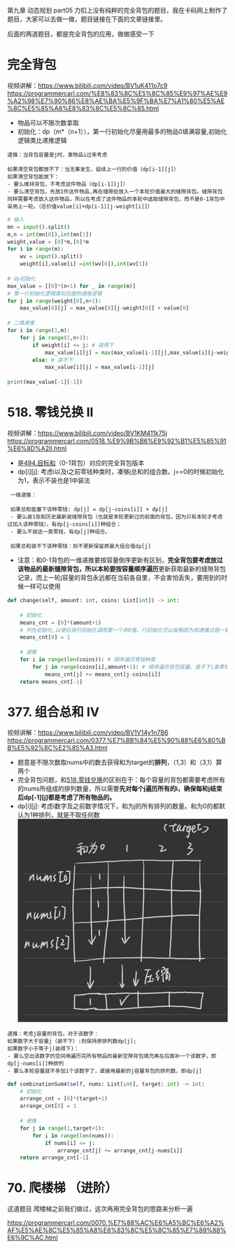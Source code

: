 第九章 动态规划 part05
力扣上没有纯粹的完全背包的题目，我在卡码网上制作了题目，大家可以去做一做，题目链接在下面的文章链接里。

后面的两道题目，都是完全背包的应用，做做感受一下 

# 完全背包 
视频讲解：https://www.bilibili.com/video/BV1uK411o7c9
https://programmercarl.com/%E8%83%8C%E5%8C%85%E9%97%AE%E9%A2%98%E7%90%86%E8%AE%BA%E5%9F%BA%E7%A1%80%E5%AE%8C%E5%85%A8%E8%83%8C%E5%8C%85.html  
- 物品可以不限次数拿取
- 初始化：dp（m*（n+1）），第一行初始化尽量用最多的物品0填满容量,初始化逻辑类比递推逻辑

```
递推：当背包容量是j时，拿物品i过来考虑

如果清空背包都放不下：当无事发生，延续上一行的价值（dp[i-1][j]）
如果清空背包能放下：
- 要么维持背包，不考虑这件物品（dp[i-1][j]）
- 要么清空背包，先放1件这件物品,再在缝隙处放入一个本轮价值最大的缝隙背包。缝隙背包同样需要考虑放入这件物品，所以在考虑了这件物品的本轮中选取缝隙背包，而不是0-1背包中采用上一轮。（总价值value[i]+dp[i-1][j-weight[i]]）
```

```py
# 输入
mn = input().split()
m,n = int(mn[0]),int(mn[1])
weight,value = [0]*m,[0]*m
for i in range(m):
    wv = input().split()
    weight[i],value[i] =int(wv[0]),int(wv[1])

# dp初始化
max_value = [[0]*(n+1) for _ in range(m)]
# 第一行初始化逻辑类似后面的递推逻辑
for j in range(weight[0],n+1):
    max_value[0][j] = max_value[0][j-weight[0]] + value[0]

# 二维递推
for i in range(1,m):
    for j in range(1,n+1):
        if weight[i] <= j: # 装得下
            max_value[i][j] = max(max_value[i-1][j],max_value[i][j-weight[i]]+value[i])
        else: # 装不下
            max_value[i][j] = max_value[i-1][j]

print(max_value[-1][-1])
```

# 518. 零钱兑换 II  
视频讲解：https://www.bilibili.com/video/BV1KM411k75j
https://programmercarl.com/0518.%E9%9B%B6%E9%92%B1%E5%85%91%E6%8D%A2II.html  
- 是[494.目标和](./0731回溯.md)（0-1背包）对应的完全背包版本
- dp[i][j]: 考虑i以及i之前零钱种类时，凑够j总和的组合数。j==0的时候初始化为1，表示不装也是1中装法
```
 一维递推：

 如果总和能塞下该种零钱: dp[j] = dp[j-coins[i]] + dp[j]
 - 要么装1张和历史最新装缝隙背包（也就是本轮更新过的前面的背包，因为只有本轮才考虑过加入该种零钱），有dp[j-coins[i]]种组合；
 - 要么不装这一类零钱，有dp[j]种组合。

 如果总和装不下该种零钱：则不更新保留原最大组合值dp[j]
```
- 注意：和0-1背包的一维递推要按容量倒序更新有区别，**完全背包要考虑放过该物品的最新缝隙背包，所以本轮要按容量顺序遍历**更新获取最新的缝隙背包记录，而上一轮j容量的背包永远都在当前各自里，不会害怕丢失，要用到的时候一样可以使用

```py
def change(self, amount: int, coins: List[int]) -> int:

    # 初始化
    means_cnt = [0]*(amount+1)
    # 列先初始化,以便后续行初始化调用第一个非0值。行初始化可以省略因为和递推过程一致
    means_cnt[0] = 1
    
    # 递推
    for i in range(len(coins)): # 顺序遍历零钱种类
        for j in range(coins[i],amount+1): # 顺序遍历背包容量。装不下i类零钱的保留原装不需要经过遍历
            means_cnt[j] += means_cnt[j-coins[i]]
    return means_cnt[-1]
```
# 377. 组合总和 Ⅳ  
视频讲解：https://www.bilibili.com/video/BV1V14y1n7B6
https://programmercarl.com/0377.%E7%BB%84%E5%90%88%E6%80%BB%E5%92%8C%E2%85%A3.html

- 题意是不限次数取nums中的数去获得和为target的**排列**，（1,3）和（3,1）算两个
- 完全背包问题，和[518.零钱兑换](#518-零钱兑换-ii)的区别在于：每个容量的背包都需要考虑所有的nums所组成的排列数量，所以需要**先对每个j遍历所有的i，确保每轮j结束后dp[-1][j]都是考虑了所有物品的。**
- dp[i][j]: 考虑i数字及之前数字情况下，和为j的所有排列的数量。和为0的都默认为1种排列，就是不取任何数
![遍历顺序](bdf52cd88507ee59b65d2fc108ed9be.jpg)
```
递推：考虑j容量的背包，对于该数字：
如果数字大于容量j（装不下）:则保持原排列数dp[j];
如果数字小于等于j(装得下)：
- 要么空出该数字的空间用遍历完所有物品的最新空隙背包填充再在后面补一个该数字，即dp[j-nums[i]]种排列
- 要么本轮容量就不多加1个该数字了，直接用最新的j容量背包的排列数，即dp[j]
```
```py
def combinationSum4(self, nums: List[int], target: int) -> int:
    # 初始化
    arrange_cnt = [0]*(target+1)
    arrange_cnt[0] = 1

    # 递推
    for j in range(1,target+1):          
        for i in range(len(nums)):
            if nums[i] <= j:
                arrange_cnt[j] += arrange_cnt[j-nums[i]]
    return arrange_cnt[-1]
```



# 70. 爬楼梯 （进阶） 

这道题目 爬楼梯之前我们做过，这次再用完全背包的思路来分析一遍 

https://programmercarl.com/0070.%E7%88%AC%E6%A5%BC%E6%A2%AF%E5%AE%8C%E5%85%A8%E8%83%8C%E5%8C%85%E7%89%88%E6%9C%AC.html  


